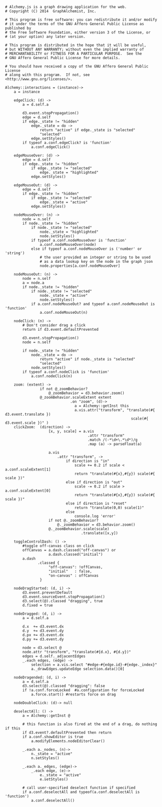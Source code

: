     # Alchemy.js is a graph drawing application for the web.
    # Copyright (C) 2014  GraphAlchemist, Inc.

    # This program is free software: you can redistribute it and/or modify
    # it under the terms of the GNU Affero General Public License as published by
    # the Free Software Foundation, either version 3 of the License, or
    # (at your option) any later version.

    # This program is distributed in the hope that it will be useful,
    # but WITHOUT ANY WARRANTY; without even the implied warranty of
    # MERCHANTABILITY or FITNESS FOR A PARTICULAR PURPOSE.  See the
    # GNU Affero General Public License for more details.

    # You should have received a copy of the GNU Affero General Public License
    # along with this program.  If not, see <http://www.gnu.org/licenses/>.

    Alchemy::interactions = (instance)->
        a = instance

        edgeClick: (d) ->
            a = d.self.a

            d3.event.stopPropagation()
            edge = d.self
            if edge._state != "hidden"
                edge._state = do ->
                    return "active" if edge._state is "selected"
                    "selected"
                edge.setStyles()
            if typeof a.conf.edgeClick? is 'function'
                a.conf.edgeClick()

        edgeMouseOver: (d) ->
            edge = d.self
            if edge._state != "hidden"
                if edge._state != "selected"
                    edge._state = "highlighted"
                edge.setStyles()

        edgeMouseOut: (d) ->
            edge = d.self
            if edge._state != "hidden"
                if edge._state != "selected"
                    edge._state = "active"
                edge.setStyles()

        nodeMouseOver: (n) ->
            node = n.self
            if node._state != "hidden"
                if node._state != "selected"
                    node._state = "highlighted"
                    node.setStyles()
                if typeof a.conf.nodeMouseOver is 'function'
                    a.conf.nodeMouseOver(node)
                else if typeof a.conf.nodeMouseOver is ('number' or 'string')
                    # the user provided an integer or string to be used
                    # as a data lookup key on the node in the graph json
                    node.properties[a.conf.nodeMouseOver]

        nodeMouseOut: (n) ->
            node = n.self
            a = node.a
            if node._state != "hidden"
                if node._state != "selected"
                    node._state = "active"
                    node.setStyles()
                if a.conf.nodeMouseOut? and typeof a.conf.nodeMouseOut is 'function'
                    a.conf.nodeMouseOut(n)

        nodeClick: (n) ->
            # Don't consider drag a click
            return if d3.event.defaultPrevented

            d3.event.stopPropagation()
            node = n.self

            if node._state != "hidden"
                node._state = do ->
                    return "active" if node._state is "selected"
                    "selected"
                node.setStyles()
            if typeof a.conf.nodeClick is 'function'
                a.conf.nodeClick(n)

        zoom: (extent) ->
                    if not @_zoomBehavior?
                        @_zoomBehavior = d3.behavior.zoom()
                    @_zoomBehavior.scaleExtent extent
                                  .on "zoom", (d)->
                                    a = Alchemy::getInst this
                                    a.vis.attr("transform", "translate(#{ d3.event.translate }) 
                                                              scale(#{ d3.event.scale })" )
        clickZoom:  (direction) ->
                        [x, y, scale] = a.vis
                                          .attr "transform"
                                          .match /(-*\d+\.*\d*)/g
                                          .map (a) -> parseFloat(a)

                        a.vis
                            .attr "transform", ->
                                if direction is "in"
                                    scale += 0.2 if scale < a.conf.scaleExtent[1]
                                    return "translate(#{x},#{y}) scale(#{ scale })"
                                else if direction is "out"
                                    scale -= 0.2 if scale > a.conf.scaleExtent[0]
                                    return "translate(#{x},#{y}) scale(#{ scale })"
                                else if direction is "reset"
                                    return "translate(0,0) scale(1)"
                                else
                                    console.log 'error'
                        if not @._zoomBehavior?
                            @._zoomBehavior = d3.behavior.zoom()
                        @._zoomBehavior.scale(scale)
                                       .translate([x,y])

        toggleControlDash: () ->
            #toggle off-canvas class on click
            offCanvas = a.dash.classed("off-canvas") or
                        a.dash.classed("initial")
            a.dash
                   .classed {
                        "off-canvas": !offCanvas,
                        "initial"   : false,
                        "on-canvas" : offCanvas
                    }

        nodeDragStarted: (d, i) ->
            d3.event.preventDefault
            d3.event.sourceEvent.stopPropagation()
            d3.select(@).classed "dragging", true
            d.fixed = true

        nodeDragged: (d, i) ->
            a = d.self.a

            d.x  += d3.event.dx
            d.y  += d3.event.dy
            d.px += d3.event.dx
            d.py += d3.event.dy

            node = d3.select @
            node.attr "transform", "translate(#{d.x}, #{d.y})"
            edges = d.self._adjacentEdges
            _.each edges, (edge) ->
                selection = a.vis.select "#edge-#{edge.id}-#{edge._index}"
                a._drawEdges.updateEdge selection.data()[0]

        nodeDragended: (d, i) ->
            a = d.self.a
            d3.select(@).classed "dragging": false
            if !a.conf.forceLocked  #a.configuration for forceLocked
                a.force.start() #restarts force on drag

        nodeDoubleClick: (d)-> null

        deselectAll: () ->
            a = Alchemy::getInst @

            # this function is also fired at the end of a drag, do nothing if this
            if d3.event?.defaultPrevented then return
            if a.conf.showEditor is true
                a.modifyElements.nodeEditorClear()

            _.each a._nodes, (n)->
                n._state = "active"
                n.setStyles()

            _.each a._edges, (edge)->
                _.each edge, (e)->
                    e._state = "active"
                    e.setStyles()

            # call user-specified deselect function if specified
            if a.conf.deselectAll and typeof(a.conf.deselectAll is 'function')
                a.conf.deselectAll()
